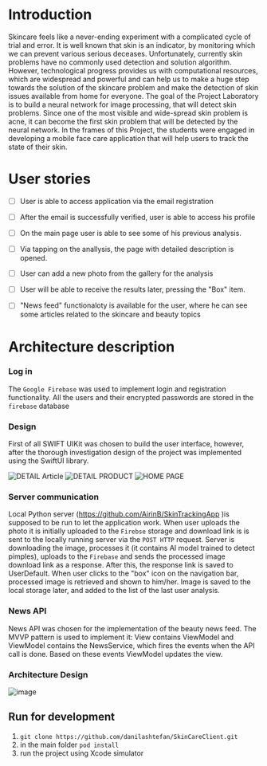 # Introduction
Skincare feels like a never-ending experiment with a complicated cycle of trial and error. It is well known that skin is an indicator, by monitoring which we can prevent various serious deceases.
Unfortunately, currently skin problems have no commonly used detection and solution algorithm. However, technological progress provides us with computational resources, which are widespread and powerful and can help us to make a huge step towards the solution of the skincare problem and make the detection of skin issues available from home for everyone.
The goal of the Project Laboratory is to build a neural network for image processing, that will detect skin problems. Since one of the most visible and wide-spread skin problem is acne, it can become the first skin problem that will be detected by the neural network.
In the frames of this Project, the students were  engaged in developing a mobile face care application that will help users to track the state of their skin.


# User stories
- [ ] User is able to access application via the email registration
- [ ] After the email is successfully verified, user is able to access his profile
- [ ] On the main page user is able to see some of his previous analysis. 
- [ ] Via tapping on the anallysis, the page with detailed description is opened.
- [ ] User can add a new photo from the gallery for the analysis
- [ ] User will be able to receive the results later, pressing the "Box" item. 
- [ ] "News feed" functionaloty is available for the user, where he can see some articles related to the skincare and beauty topics


# Architecture description

### Log in

 The `Google Firebase` was used to implement login and registration functionality. All the users and their encrypted passwords are stored in the `firebase` database

### Design

First of all SWIFT UIKit was chosen to build the user interface, however, after the thorough investigation design of the project was implemented using the SwiftUI library.

![DETAIL Article](https://user-images.githubusercontent.com/27647952/118402185-25630600-b669-11eb-8fa0-0fa0f9b7a398.png)
![DETAIL PRODUCT](https://user-images.githubusercontent.com/27647952/118402187-272cc980-b669-11eb-8ba2-248d3afc54f8.png)
![HOME PAGE](https://user-images.githubusercontent.com/27647952/118402190-28f68d00-b669-11eb-9c47-c3fe0a2d8a5e.png)


### Server communication 

Local Python server (https://github.com/AirinB/SkinTrackingApp )is supposed to be run to let the application work. When user uploads the photo it is initially uploaded to the `Firebse` storage and download link is is sent to the locally running server via the `POST HTTP` request. Server is downloading the image, processes it (it contains AI model trained to detect pimples), uploads to the `Firebase` and sends the processed image download link as a response. After this, the response link is saved to UserDefault. When user clicks to the "box" icon on the navigation bar, processed image is retrieved and shown to him/her. Image is saved to the local storage later, and added to the list of the last user analysis.


### News API

News API was chosen for the implementation of the beauty news feed. The MVVP pattern is used to implement it: View contains ViewModel and ViewModel contains the NewsService, which fires the events when the API call is done. Based on these events ViewModel updates the view. 

### Architecture Design

![image](https://user-images.githubusercontent.com/57729718/118402860-116cd380-b66c-11eb-8079-fe61cdee74f7.png)


## Run for development

1. `git clone https://github.com/danilashtefan/SkinCareClient.git` 
2. in the main folder `pod install`
3. run the project using Xcode simulator









